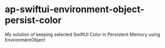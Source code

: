 # ap-swiftui-environment-object-persist-color

My solution of keeping selected SwiftUI Color in Persistent Memory using EnvironmentObject